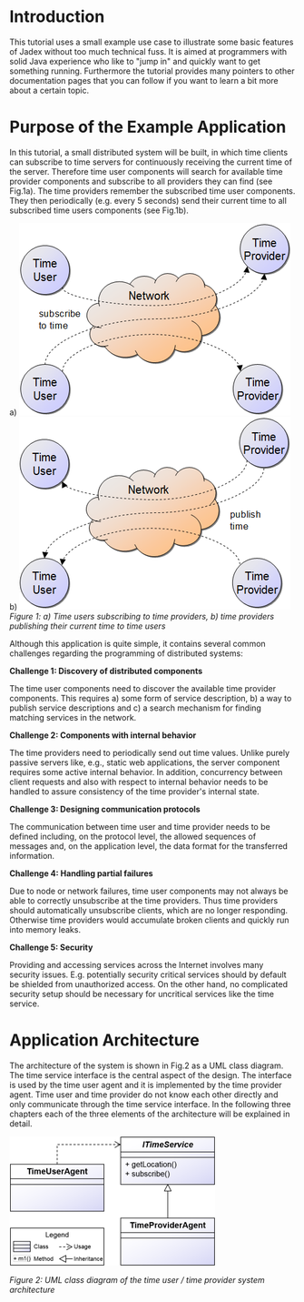 # Introduction

This tutorial uses a small example use case to illustrate some basic features of Jadex without too much technical fuss. It is aimed at programmers with solid Java experience who like to "jump in" and quickly want to get something running. Furthermore the tutorial provides many pointers to other documentation pages that you can follow if you want to learn a bit more about a certain topic.

# Purpose of the Example Application

In this tutorial, a small distributed system will be built, in which time clients can subscribe to time servers for continuously receiving the current time of the server. Therefore time user components will search for available time provider components and subscribe to all providers they can find (see Fig.1a). The time providers remember the subscribed time user components. They then periodically (e.g. every 5 seconds) send their current time to all subscribed time users components (see Fig.1b).

a) ![01 Introduction@subscribe.png](subscribe.png)  
b) ![01 Introduction@publish.png](publish.png)  
*Figure 1: a) Time users subscribing to time providers, b) time providers publishing their current time to time users*

Although this application is quite simple, it contains several common challenges regarding the programming of distributed systems:

**Challenge 1: Discovery of distributed components**

The time user components need to discover the available time provider components. This requires a) some form of service description, b) a way to publish service descriptions and c) a search mechanism for finding matching services in the network.

**Challenge 2: Components with internal behavior**

The time providers need to periodically send out time values. Unlike purely passive servers like, e.g., static web applications, the server component requires some active internal behavior. In addition, concurrency between client requests and also with respect to internal behavior needs to be handled to assure consistency of the time provider's internal state.

**Challenge 3: Designing communication protocols**

The communication between time user and time provider needs to be defined including, on the protocol level, the allowed sequences of messages and, on the application level, the data format for the transferred information.

**Challenge 4: Handling partial failures**

Due to node or network failures, time user components may not always be able to correctly unsubscribe at the time providers. Thus time providers should automatically unsubscribe clients, which are no longer responding. Otherwise time providers would accumulate broken clients and quickly run into memory leaks. 

**Challenge 5: Security**

Providing and accessing services across the Internet involves many security issues. E.g. potentially security critical services should by default be shielded from unauthorized access. On the other hand, no complicated security setup should be necessary for uncritical services like the time service. 

# Application Architecture

The architecture of the system is shown in Fig.2 as a UML class diagram. The time service interface is the central aspect of the design. The interface is used by the time user agent and it is implemented by the time provider agent. Time user and time provider do not know each other directly and only communicate through the time service interface.
In the following three chapters each of the three elements of the architecture will be explained in detail.

![01 Introduction@timearch.png](timearch.png)

*Figure 2: UML class diagram of the time user / time provider system architecture*
